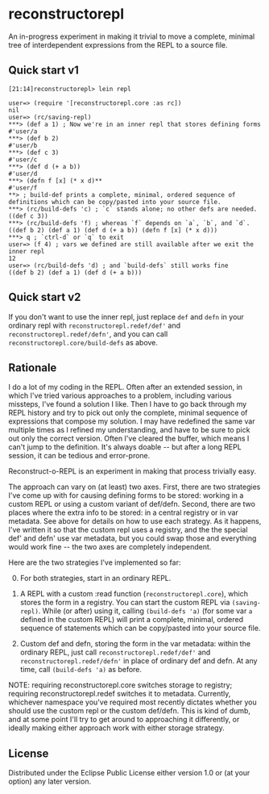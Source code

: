 # reconstructorepl

An in-progress experiment in making it trivial to move a complete, minimal tree of interdependent expressions from the REPL to a source file.

## Quick start v1

```
[21:14]reconstructorepl> lein repl

user=> (require '[reconstructorepl.core :as rc])
nil
user=> (rc/saving-repl)
***> (def a 1) ; Now we're in an inner repl that stores defining forms
#'user/a
***> (def b 2)
#'user/b
***> (def c 3)
#'user/c
***> (def d (+ a b))
#'user/d
***> (defn f [x] (* x d)**
#'user/f
**> ; build-def prints a complete, minimal, ordered sequence of definitions which can be copy/pasted into your source file.
***> (rc/build-defs 'c) ; `c` stands alone; no other defs are needed.
((def c 3))
***> (rc/build-defs 'f) ; whereas `f` depends on `a`, `b`, and `d`.
((def b 2) (def a 1) (def d (+ a b)) (defn f [x] (* x d)))
***> q ; `ctrl-d` or `q` to exit
user=> (f 4) ; vars we defined are still available after we exit the inner repl
12
user=> (rc/build-defs 'd) ; and `build-defs` still works fine
((def b 2) (def a 1) (def d (+ a b)))
```

## Quick start v2

If you don't want to use the inner repl, just replace `def` and `defn` in your ordinary repl with `reconstructorepl.redef/def'` and `reconstructorepl.redef/defn'`, and you can call `reconstructorepl.core/build-defs` as above.

## Rationale

I do a lot of my coding in the REPL. Often after an extended session, in which I've tried various approaches to a problem, including various missteps, I've found a solution I like. Then I have to go back through my REPL history and try to pick out only the complete, minimal sequence of expressions that compose my solution. I may have redefined the same var multiple times as I refined my understanding, and have to be sure to pick out only the correct version. Often I've cleared the buffer, which means I can't jump to the definition. It's always doable -- but after a long REPL session, it can be tedious and error-prone.

Reconstruct-o-REPL is an experiment in making that process trivially easy.

The approach can vary on (at least) two axes. First, there are two strategies I've come up with for causing defining forms to be stored: working in a custom REPL or using a custom variant of def/defn. Second, there are two places where the extra info to be stored: in a central registry or in var metadata. See above for details on how to use each strategy. As it happens, I've written it so that the custom repl uses a registry, and the the special def' and defn' use var metadata, but you could swap those and everything would work fine -- the two axes are completely independent.

Here are the two strategies I've implemented so far:

0) For both strategies, start in an ordinary REPL.

1) A REPL with a custom :read function (`reconstructorepl.core`), which stores the form in a registry. You can start the custom REPL via `(saving-repl)`. While (or after) using it, calling `(build-defs 'a)` (for some var `a` defined in the custom REPL) will print a complete, minimal, ordered sequence of statements which can be copy/pasted into your source file.

2) Custom def and defn, storing the form in the var metadata: within the ordinary REPL, just call `reconstructorepl.redef/def'` and `reconstructorepl.redef/defn'` in place of ordinary def and defn. At any time, call `(build-defs 'a)` as before.

NOTE: requiring reconstructorepl.core switches storage to registry; requiring reconstructorepl.redef switches it to metadata. Currently, whichever namespace you've required most recently dictates whether you should use the custom repl or the custom def/defn. This is kind of dumb, and at some point I'll try to get around to approaching it differently, or ideally making either approach work with either storage strategy.

## License

Distributed under the Eclipse Public License either version 1.0 or (at
your option) any later version.
